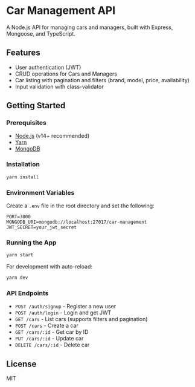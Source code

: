 # Car Management API

A Node.js API for managing cars and managers, built with Express, Mongoose, and TypeScript.

## Features

- User authentication (JWT)
- CRUD operations for Cars and Managers
- Car listing with pagination and filters (brand, model, price, availability)
- Input validation with class-validator

## Getting Started

### Prerequisites

- [Node.js](https://nodejs.org/) (v14+ recommended)
- [Yarn](https://yarnpkg.com/)
- [MongoDB](https://www.mongodb.com/)

### Installation

```bash
yarn install
```

### Environment Variables

Create a `.env` file in the root directory and set the following:

```
PORT=3000
MONGODB_URI=mongodb://localhost:27017/car-management
JWT_SECRET=your_jwt_secret
```

### Running the App

```bash
yarn start
```

For development with auto-reload:

```bash
yarn dev
```

### API Endpoints

- `POST /auth/signup` - Register a new user
- `POST /auth/login` - Login and get JWT
- `GET /cars` - List cars (supports filters and pagination)
- `POST /cars` - Create a car
- `GET /cars/:id` - Get car by ID
- `PUT /cars/:id` - Update car
- `DELETE /cars/:id` - Delete car

## License

MIT
